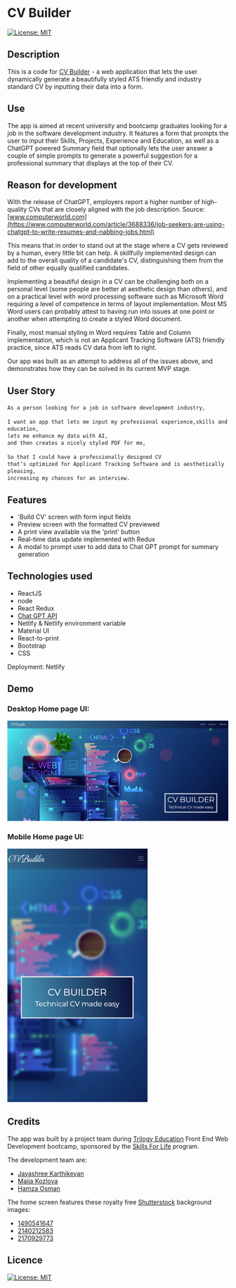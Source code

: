 # CV Builder
[![License: MIT](https://img.shields.io/badge/License-MIT-yellow.svg)](https://opensource.org/licenses/MIT)

## Description
This is a code for [CV Builder](https://main--serene-kelpie-1e2c47.netlify.app/) - a web application that lets the user dynamically generate a beautifully styled ATS friendly and industry standard CV by inputting their data into a form. 

## Use
The app is aimed at recent university and bootcamp graduates looking for a job in the software development industry. It features a form that prompts the user to input their Skills, Projects, Experience and Education, as well as a ChatGPT powered Summary field that optionally lets the user answer a couple of simple prompts to generate a powerful suggestion for a professional summary that displays at the top of their CV.

## Reason for development
With the release of ChatGPT, employers report a higher number of high-quality CVs that are closely aligned with the job description. Source: [www.computerworld.com](https://www.computerworld.com/article/3688336/job-seekers-are-using-chatgpt-to-write-resumes-and-nabbing-jobs.html)

This means that in order to stand out at the stage where a CV gets reviewed by a human, every little bit can help. A skillfully implemented design can add to the overall quality of a candidate's CV, distinguishing them from the field of other equally qualified candidates. 

Implementing a beautiful design in a CV can be challenging both on a personal level (some people are better at aesthetic design than others), and on a practical level with word processing software such as Microsoft Word requiring a level of competence in terms of layout implementation. Most MS Word users can probably attest to having run into issues at one point or another when attempting to create a styled Word document.

Finally, most manual styling in Word requires Table and Column implementation, which is not an Applicant Tracking Software (ATS) friendly practice, since ATS reads CV data from left to right.

Our app was built as an attempt to address all of the issues above, and demonstrates how they can be solved in its current MVP stage.

## User Story

```
As a person looking for a job in software development industry,

I want an app that lets me input my professional experience,skills and education,
lets me enhance my data with AI,
and then creates a nicely styled PDF for me,

So that I could have a professionally designed CV
that’s optimized for Applicant Tracking Software and is aesthetically pleasing,
increasing my chances for an interview.

```


## Features
* 'Build CV' screen with form input fields
* Preview screen with the formatted CV previewed
* A print view available via the 'print' button
* Real-time data update implemented with Redux 
* A modal to prompt user to add data to Chat GPT prompt for summary generation


## Technologies used
* ReactJS
* node
* React Redux
* [Chat GPT API](https://platform.openai.com/docs)
* Netlify & Netlify environment variable 
* Material UI
* React-to-print
* Bootstrap
* CSS

Deployment: Netlify


## Demo
### Desktop Home page UI:
<img src="./src/assets/demo/desktop.png" alt="Desktop Home" width="900"/>

### Mobile Home page UI:
<img src="./src/assets/demo/mobile.png" alt="Mobile Home" width="320"/>


## Credits

The app was built by a project team during [Trilogy Education](https://2u.com/) Front End Web Development bootcamp, sponsored by the [Skills For Life](https://skillsforlife.edx.org/) program.

The development team are:

* [Jayashree Karthikeyan](https://github.com/JayaPK21)
* [Maija Kozlova](https://github.com/maijako)
* [Hamza Osman](https://github.com/Realstranger01)

The home screen features these royalty free [Shutterstock](www.shutterstock.com) background images:
* [1490541647](https://www.shutterstock.com/image-illustration/web-development-coding-programming-responsive-layout-1490541647)
* [2140212583](https://www.shutterstock.com/image-vector/man-robots-article-editors-writing-publicity-2140212583)
* [2170929773](https://www.shutterstock.com/image-vector/site-design-flat-style-illustration-vector-2170929773)


## Licence
[![License: MIT](https://img.shields.io/badge/License-MIT-yellow.svg)](https://opensource.org/licenses/MIT)

